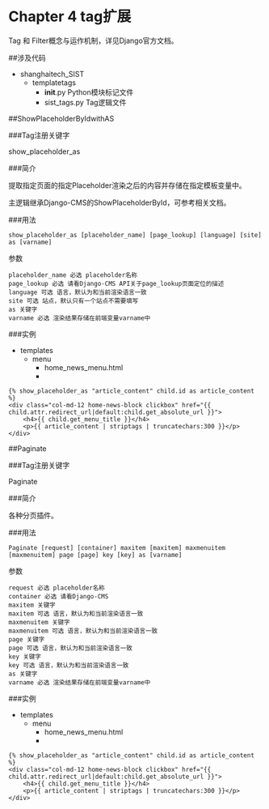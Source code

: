 # Chapter 4 tag扩展

Tag 和 Filter概念与运作机制，详见Django官方文档。

##涉及代码

* shanghaitech_SIST
	* templatetags
		* __init__.py Python模块标记文件
		* sist_tags.py Tag逻辑文件

##ShowPlaceholderByIdwithAS

###Tag注册关键字

show_placeholder_as

###简介

提取指定页面的指定Placeholder渲染之后的内容并存储在指定模板变量中。

主逻辑继承Django-CMS的ShowPlaceholderById，可参考相关文档。

###用法

```
show_placeholder_as [placeholder_name] [page_lookup] [language] [site] as [varname]
```
参数
```
placeholder_name 必选 placeholder名称
page_lookup 必选 请看Django-CMS API关于page_lookup页面定位的描述
language 可选 语言，默认为和当前渲染语言一致
site 可选 站点，默认只有一个站点不需要填写
as 关键字
varname 必选 渲染结果存储在前端变量varname中
```

###实例


* templates
	* menu
		* home_news_menu.html
		* 

```
{% show_placeholder_as "article_content" child.id as article_content %}
<div class="col-md-12 home-news-block clickbox" href="{{ child.attr.redirect_url|default:child.get_absolute_url }}">
	<h4>{{ child.get_menu_title }}</h4>
	<p>{{ article_content | striptags | truncatechars:300 }}</p>
</div>
```

##Paginate

###Tag注册关键字

Paginate

###简介

各种分页插件。

###用法

```
Paginate [request] [container] maxitem [maxitem] maxmenuitem [maxmenuitem] page [page] key [key] as [varname]
```
参数
```
request 必选 placeholder名称
container 必选 请看Django-CMS
maxitem 关键字
maxitem 可选 语言，默认为和当前渲染语言一致
maxmenuitem 关键字
maxmenuitem 可选 语言，默认为和当前渲染语言一致
page 关键字
page 可选 语言，默认为和当前渲染语言一致
key 关键字
key 可选 语言，默认为和当前渲染语言一致
as 关键字
varname 必选 渲染结果存储在前端变量varname中
```

###实例


* templates
	* menu
		* home_news_menu.html
		* 

```
{% show_placeholder_as "article_content" child.id as article_content %}
<div class="col-md-12 home-news-block clickbox" href="{{ child.attr.redirect_url|default:child.get_absolute_url }}">
	<h4>{{ child.get_menu_title }}</h4>
	<p>{{ article_content | striptags | truncatechars:300 }}</p>
</div>
```





